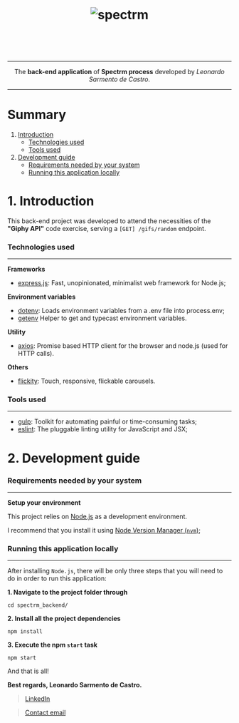 <h1 align="center">
	<br>
	<br>
	<img src="https://spectrm.io/wp-content/uploads/2018/03/Spectrm-Logo@2x-1.png" alt="spectrm">
	<br>
	<br>
	<br>
</h1>

***

<p align="center"> The <b>back-end application</b> of <b>Spectrm process</b> developed by <i>Leonardo Sarmento de Castro</i>. </p>

***

# Summary

  1. [Introduction](#1-introduction)
      * [Technologies used](#technologies-used)
      * [Tools used](#tools-used)
  2. [Development guide](#2-development-guide)
      * [Requirements needed by your system](#requirements-needed-by-your-system)
      * [Running this application locally](#running-this-application-locally)

# 1. Introduction

This back-end project was developed to attend the necessities of the **"Giphy API"** code exercise, serving a `[GET] /gifs/random` endpoint.

### Technologies used

---

**Frameworks**

  - [express.js](http://expressjs.com/): Fast, unopinionated, minimalist web framework for Node.js;

**Environment variables**

  - [dotenv](https://www.npmjs.com/package/dotenv): Loads environment variables from a .env file into process.env;
  - [getenv](https://www.npmjs.com/package/getenv) Helper to get and typecast environment variables.

**Utility**

  - [axios](https://github.com/mzabriskie/axios): Promise based HTTP client for the browser and node.js (used for HTTP calls).

**Others**

  - [flickity](https://github.com/metafizzy/flickity): Touch, responsive, flickable carousels.

### Tools used

---

- [gulp](http://gulpjs.com/): Toolkit for automating painful or time-consuming tasks;
- [eslint](https://eslint.org/): The pluggable linting utility for JavaScript and JSX;

# 2. Development guide

### Requirements needed by your system

---

**Setup your environment**

This project relies on [Node.js](https://nodejs.org/en/) as a development environment.

I recommend that you install it using [Node Version Manager (`nvm`)](https://github.com/creationix/nvm#installation);

### Running this application locally

---

After installing `Node.js`, there will be only three steps that you will need to do in order to run this application:

**1. Navigate to the project folder through**

```shell-script
cd spectrm_backend/
```

**2. Install all the project dependencies**

```shell-script
npm install
```

**3. Execute the npm `start` task**

```shell-script
npm start
```

And that is all!

**Best regards, Leonardo Sarmento de Castro.**

> [LinkedIn](https://www.linkedin.com/in/leonardo-sarmento-de-castro-a249b945/)

> [Contact email](leonardo.sarmentocastro@gmail.com)
